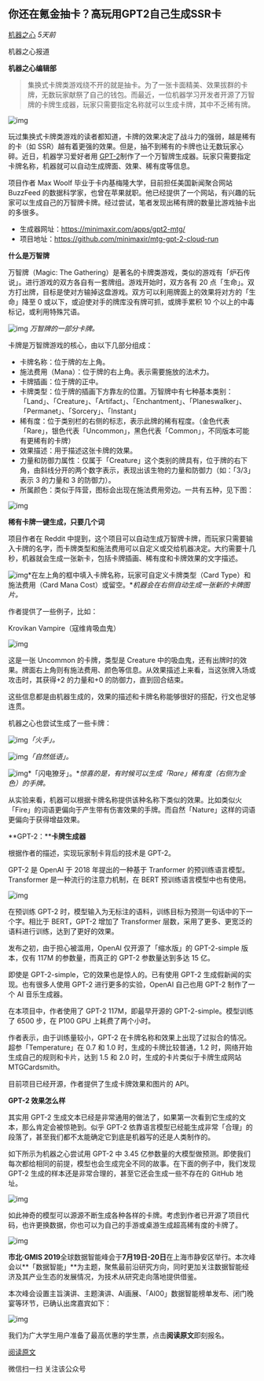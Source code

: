 ## 你还在氪金抽卡？高玩用GPT2自己生成SSR卡

[机器之心](javascript:void(0);) *5天前*

机器之心报道

**机器之心编辑部**







> 集换式卡牌类游戏绕不开的就是抽卡。为了一张卡面精美、效果拔群的卡牌，无数玩家献祭了自己的钱包。而最近，一位机器学习开发者开源了万智牌的卡牌生成器，玩家只需要指定名称就可以生成卡牌，其中不乏稀有牌。



![img](https://mmbiz.qpic.cn/mmbiz_png/KmXPKA19gW8wSp1suAZaTbWWZK6n16ktibwKxiaYtFmVbWjPJicNdn8iabHUqhhPg3OVFdXVrX8yDePbxrM7OeXiaqA/640?wx_fmt=png&tp=webp&wxfrom=5&wx_lazy=1&wx_co=1)

玩过集换式卡牌类游戏的读者都知道，卡牌的效果决定了战斗力的强弱，越是稀有的卡（如 SSR）越有着更强的效果。但是，抽不到稀有的卡牌也让无数玩家心碎。近日，机器学习爱好者用 [GPT-2](https://mp.weixin.qq.com/s?__biz=MzA3MzI4MjgzMw==&mid=2650765628&idx=1&sn=e5744765710c17e1d887b3f2b505eb2f&chksm=871abd42b06d3454e784d2baf5dc61a62af81f35695c93d2cc33d775eb5e1f1a826098ad6e5b&scene=0&xtrack=1&key=2f4703df4564706a68dde224f7cc0ec9ce794b26738e8297981d7263bbeb08592140c486ffb54641e1fe91b72e588720ea9ceab3aaed93bdc6789d0c9a8be7b79916a294af266d54e02a1ef29042afe1&ascene=1&uin=MjMzNDA2ODYyNQ%3D%3D&devicetype=Windows+10&version=62060739&lang=zh_CN&pass_ticket=iqn5fxyAYAEcbOWN8K0hTmIdnQAEbGoAMytUHUJn7mS3BliHEI0JRQI4B417Pox7)制作了一个万智牌生成器。玩家只需要指定卡牌名称，机器就可以自动生成牌面、效果、稀有度等信息。

项目作者 Max Woolf 毕业于卡内基梅隆大学，目前担任美国新闻聚合网站 BuzzFeed 的数据科学家，也曾在苹果就职。他已经提供了一个网站，有兴趣的玩家可以生成自己的万智牌卡牌。经过尝试，笔者发现出稀有牌的数量比游戏抽卡出的多很多。

- 生成器网址：https://minimaxir.com/apps/gpt2-mtg/
- 项目地址：https://github.com/minimaxir/mtg-gpt-2-cloud-run

**什么是万智牌**

万智牌（Magic: The Gathering）是著名的卡牌类游戏，类似的游戏有「炉石传说」。进行游戏的双方各自有一套牌组。游戏开始时，双方各有 20 点「生命」。双方打出牌，目标是使对方输掉这盘游戏。双方可以利用牌面上的效果将对方的「生命」降至 0 或以下，或迫使对手的牌库没有牌可抓，或牌手累积 10 个以上的中毒标记，或利用特殊咒语。

![img](https://mmbiz.qpic.cn/mmbiz_png/KmXPKA19gW8wSp1suAZaTbWWZK6n16kt8HwVlkxE2iaSyx4TzLuWmkqPsVrhtLWxMvu2jyKs4JVPp0iaJFibdyVrw/640?wx_fmt=png&tp=webp&wxfrom=5&wx_lazy=1&wx_co=1)
*万智牌的一部分卡牌。*

卡牌是万智牌游戏的核心，由以下几部分组成：

- 卡牌名称：位于牌的左上角。
- 施法费用（Mana）：位于牌的右上角。表示需要施放的法术力。
- 卡牌插画：位于牌的正中。
- 卡牌类型：位于牌的插画下方靠左的位置。万智牌中有七种基本类别：「Land」、「Creature」、「Artifact」、「Enchantment」、「Planeswalker」、「Permanet」、「Sorcery」、「Instant」
- 稀有度：位于类别栏的右侧的标志，表示此牌的稀有程度。（金色代表「Rare」，银色代表「Uncommon」，黑色代表「Common」，不同版本可能有更稀有的卡牌）
- 效果描述：用于描述这张卡牌的效果。
- 力量和防御力属性：仅属于「Creature」这个类别的牌具有，位于牌的右下角，由斜线分开的两个数字表示，表现出该生物的力量和防御力（如：「3/3」表示 3 的力量和 3 的防御力）。
- 所属颜色：类似于阵营，图标会出现在施法费用旁边。一共有五种，见下图：

![img](https://mmbiz.qpic.cn/mmbiz_png/KmXPKA19gW8wSp1suAZaTbWWZK6n16ktS9ycwSZgLfYtiaoKKYiaaVWmYJyJmcaNiabnASXugB1KN7u76dHOKAdaA/640?wx_fmt=png&tp=webp&wxfrom=5&wx_lazy=1&wx_co=1)

**稀有卡牌一键生成，只要几个词**

项目作者在 Reddit 中提到，这个项目可以自动生成万智牌卡牌，而玩家只需要输入卡牌的名字，而卡牌类型和施法费用可以自定义或交给机器决定。大约需要十几秒，机器就会生成一张新卡，包括卡牌插画、稀有度和卡牌效果的文字描述。

![img](https://mmbiz.qpic.cn/mmbiz_png/KmXPKA19gW8wSp1suAZaTbWWZK6n16kt45dVLU0bDtTOPlpgbUVWh6atdg9cTzYchSTXeg6XibXmAvWgUwV1Czg/640?wx_fmt=png&tp=webp&wxfrom=5&wx_lazy=1&wx_co=1)*在左上角的框中填入卡牌名称，玩家可自定义卡牌类型（Card Type）和施法费用（Card Mana Cost）或留空。**机器会在右侧自动生成一张新的卡牌图片。*

作者提供了一些例子，比如：

Krovikan Vampire（寇维肯吸血鬼）

![img](https://mmbiz.qpic.cn/mmbiz_png/KmXPKA19gW8wSp1suAZaTbWWZK6n16kt5InSDCLkLkqgicHic2iaKXkKVHial36uYjwHSvsxUuwN8VWHpbyfgbxaPQ/640?wx_fmt=png&tp=webp&wxfrom=5&wx_lazy=1&wx_co=1)

这是一张 Uncommon 的卡牌，类型是 Creature 中的吸血鬼，还有出牌时的效果。牌面右上角则有施法费用、颜色等信息。从效果描述上来看，当这张牌入场或攻击时，其获得+2 的力量和+0 的防御力，直到回合结束。

这些信息都是由机器生成的，效果的描述和卡牌名称能够很好的搭配，行文也足够连贯。

机器之心也尝试生成了一些卡牌：

![img](https://mmbiz.qpic.cn/mmbiz_png/KmXPKA19gW8wSp1suAZaTbWWZK6n16ktYutQVCoPmcTCDeibqCrDKJBeHryibfPFAwRZBGHPWm9HOERUChvzgulQ/640?wx_fmt=png&tp=webp&wxfrom=5&wx_lazy=1&wx_co=1)*「火手」。*

![img](https://mmbiz.qpic.cn/mmbiz_png/KmXPKA19gW8wSp1suAZaTbWWZK6n16kt8mUBwcj3mKiaOhET0hsnl6lOHBClzSBkhFTenrjELLdQ4hLtdkGecPw/640?wx_fmt=png&tp=webp&wxfrom=5&wx_lazy=1&wx_co=1)*「自然低语」。*

![img](https://mmbiz.qpic.cn/mmbiz_png/KmXPKA19gW8wSp1suAZaTbWWZK6n16ktERERAUVbPpC8pPicGPmqdGj7ibc8fhBHmqOibyicG21SLoW6xSHgkJKuBA/640?wx_fmt=png&tp=webp&wxfrom=5&wx_lazy=1&wx_co=1)*「闪电獠牙」。**惊喜的是，有时候可以生成「Rare」稀有度（右侧为金色）的手牌。*

从实验来看，机器可以根据卡牌名称提供该种名称下类似的效果。比如类似火「Fire」的词语更偏向于产生带有伤害效果的手牌。而自然「Nature」这样的词语更偏向于获得增益效果。

**GPT-2：****卡牌生成器**

根据作者的描述，实现玩家制卡背后的技术是 GPT-2。

GPT-2 是 OpenAI 于 2018 年提出的一种基于 Tranformer 的预训练语言模型。Transformer 是一种流行的注意力机制，在 BERT 预训练语言模型中也有使用。

![img](https://mmbiz.qpic.cn/mmbiz_png/KmXPKA19gW8wSp1suAZaTbWWZK6n16ktuwMLqPe9tDpseLl1dFAqsGeOKibiayYibCpManBRotNIvX8B1pzcViabtg/640?wx_fmt=png&tp=webp&wxfrom=5&wx_lazy=1&wx_co=1)

在预训练 GPT-2 时，模型输入为无标注的语料，训练目标为预测一句话中的下一个字。相比于 BERT，GPT-2 增加了 Transformer 层数，采用了更多、更宽泛的语料进行训练，达到了更好的效果。

发布之初，由于担心被滥用，OpenAI 仅开源了「缩水版」的 GPT-2-simple 版本，仅有 117M 的参数量，而真正的 GPT-2 参数量达到多达 15 亿。

即使是 GPT-2-simple，它的效果也是惊人的。已有使用 GPT-2 生成假新闻的实现。也有很多人使用 GPT-2 进行更多的实验，OpenAI 自己也用 GPT-2 制作了一个 AI 音乐生成器。

在本项目中，作者使用了 GPT-2 117M，即最早开源的 GPT-2-simple。模型训练了 6500 步，在 P100 GPU 上耗费了两个小时。

作者表示，由于训练量较小，GPT-2 在卡牌名称和效果上出现了过拟合的情况。超参「Temperature」在 0.7 和 1.0 时，生成的卡牌比较普通，1.2 时，网络开始生成自己的规则和卡片，达到 1.5 和 2.0 时，生成的卡片类似于卡牌生成网站 MTGCardsmith。

目前项目已经开源，作者提供了生成卡牌效果和图片的 API。

**GPT-2 效果怎么样**

其实用 GPT-2 生成文本已经是非常通用的做法了，如果第一次看到它生成的文本，那么肯定会被惊艳到。似乎 GPT-2 依靠语言模型已经能生成非常「合理」的段落了，甚至我们都不太能确定它到底是机器写的还是人类制作的。

如下所示为机器之心尝试用 GPT-2 中 3.45 亿参数量的大模型做预测。即使我们每次都给相同的前提，模型也会生成完全不同的故事。在下面的例子中，我们发现 GPT-2 生成的样本还是非常合理的，甚至它还会生成一些不存在的 GitHub 地址。

![img](https://mmbiz.qpic.cn/mmbiz_png/KmXPKA19gW8wSp1suAZaTbWWZK6n16kt3IZKNticnNAL3IMXyeib46RlkwkNvfxPDojiab4sN0QATX9ramztfRibHw/640?wx_fmt=png&tp=webp&wxfrom=5&wx_lazy=1&wx_co=1)

如此神奇的模型可以源源不断生成各种各样的卡牌。考虑到作者已开源了项目代码，也许更换数据，你也可以为自己的手游或桌游生成超高稀有度的卡牌了。

![img](https://mmbiz.qpic.cn/mmbiz_jpg/KmXPKA19gW9fMDBEUu6zbFUBohOOko5VUASOzDL6soyeeZPWibMic2Yj8VdNAfJNnrz1kyvSiaAG8xZiak8GymGyOw/640?wx_fmt=jpeg&tp=webp&wxfrom=5&wx_lazy=1&wx_co=1)

**市北·GMIS 2019**全球数据智能峰会于**7月19日-20日**在上海市静安区举行。本次峰会以**「数据智能」**为主题，聚焦最前沿研究方向，同时更加关注数据智能经济及其产业生态的发展情况，为技术从研究走向落地提供借鉴。

本次峰会设置主旨演讲、主题演讲、AI画展、「AI00」数据智能榜单发布、闭门晚宴等环节，已确认出席嘉宾如下：

![img](https://mmbiz.qpic.cn/mmbiz_jpg/KmXPKA19gWibBUIn1BvtZgiarCrY3mUb47DbC39DL8KRg9rGic7b5RzibUEZtZkhszRKYjE0dNLianOSZg5lEw0SnbQ/640?wx_fmt=jpeg&tp=webp&wxfrom=5&wx_lazy=1&wx_co=1)

我们为广大学生用户准备了最高优惠的学生票，点击**阅读原文**即刻报名。

[阅读原文](https://mp.weixin.qq.com/s?__biz=MzA3MzI4MjgzMw==&mid=2650765628&idx=1&sn=e5744765710c17e1d887b3f2b505eb2f&chksm=871abd42b06d3454e784d2baf5dc61a62af81f35695c93d2cc33d775eb5e1f1a826098ad6e5b&scene=0&xtrack=1&key=2f4703df4564706a68dde224f7cc0ec9ce794b26738e8297981d7263bbeb08592140c486ffb54641e1fe91b72e588720ea9ceab3aaed93bdc6789d0c9a8be7b79916a294af266d54e02a1ef29042afe1&ascene=1&uin=MjMzNDA2ODYyNQ%3D%3D&devicetype=Windows+10&version=62060739&lang=zh_CN&pass_ticket=iqn5fxyAYAEcbOWN8K0hTmIdnQAEbGoAMytUHUJn7mS3BliHEI0JRQI4B417Pox7##)







微信扫一扫
关注该公众号